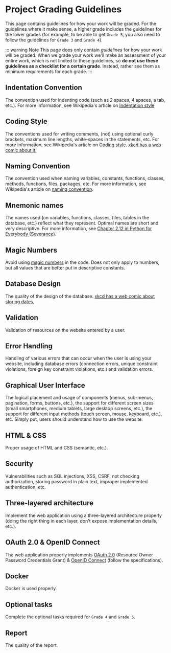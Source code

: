 # Project Grading Guidelines
This page contains guidelines for how your work will be graded. For the guidelines where it make sense, a higher grade includes the guidelines for the lower grades (for example, to be able to get `Grade 5`, you also need to follow the guidelines for `Grade 3` and `Grade 4`).

::: warning Note
This page does only contain *guidelines* for how your work will be graded. When we grade your work we'll make an assessment of your entire work, which is not limited to these guidelines, so **do not use these guidelines as a checklist for a certain grade**. Instead, rather see them as minimum requirements for each grade.
:::

## Indentation Convention
The convention used for indenting code (such as 2 spaces, 4 spaces, a tab, etc.). For more information, see Wikipedia's article on [Indentation style](https://en.wikipedia.org/wiki/Indentation_style)

<GradingGuideline
	gradeU="Indentation conventions have been used, or they are not always followed."
	grade3="The same indentation convention is consistently used across all files of the same type."
	grade4="-"
	grade5="-"
/>

## Coding Style
The conventions used for writing comments, (not) using optional curly brackets, maximum line lengths, white-spaces in the statements, etc. For more information, see Wikipedia's article on [Coding style](https://en.wikibooks.org/wiki/Computer_Programming/Coding_Style). [xkcd has a web comic about it.](https://xkcd.com/1513/)

<GradingGuideline
	gradeU="No coding styles have been used, or they are not always followed."
	grade3="The same coding style is consistently used across all files of the same type."
	grade4="-"
	grade5="-"
/>

## Naming Convention
The convention used when naming variables, constants, functions, classes, methods, functions, files, packages, etc. For more information, see Wikipedia's article on [naming convention](https://en.wikipedia.org/wiki/Naming_convention_(programming)).

<GradingGuideline
	gradeU="No naming conventions have been used, or they are not always followed."
	grade3="The same coding style is consistently used across all files of the same type."
	grade4="-"
	grade5="-"
/>

## Mnemonic names
The names used (on variables, functions, classes, files, tables in the database, etc.) reflect what they represent. Optimal names are short and very descriptive. For more information, see [Chapter 2.12 in Python for Everybody (Severance)](https://eng.libretexts.org/Bookshelves/Computer_Science/Book%3A_Python_for_Everybody_(Severance)/2%3A_Variables%2C_Expressions%2C_and_Statements/2.12%3A_Choosing_Mnemonic_Variable_Names).

<GradingGuideline
	gradeU="There exists names that are not mnemonic."
	grade3="All names are mnemonic."
	grade4="-"
	grade5="-"
/>

## Magic Numbers
Avoid using [magic numbers](https://en.wikipedia.org/wiki/Magic_number_%28programming%29#Unnamed_numerical_constants) in the code. Does not only apply to numbers, but all values that are better put in descriptive constants.

<GradingGuideline
	gradeU="Some magic numbers exists."
	grade3="No magic number exist."
	grade4="-"
	grade5="-"
/>

## Database Design
The quality of the design of the database. [xkcd has a web comic about storing dates.](https://xkcd.com/1883/)

<GradingGuideline
	gradeU="The design is inappropriate, for example storing all resources in the same table."
	grade3="Constraints are used properly."
	grade4="-"
	grade5="-"
/>

## Validation
Validation of resources on the website entered by a user.

<GradingGuideline
	gradeU="Not all resources are validated."
	grade3="All resources are validated when created/updated, forms are pre-filled with latest input if errors occur."
	grade4="-"
	grade5="-"
/>

## Error Handling
Handling of various errors that can occur when the user is using your website, including database errors (connection errors, unique constraint violations, foreign key constraint violations, etc.) and validation errors.

<GradingGuideline
	gradeU="Not all errors are handled."
	grade3="Errors are handled, and descriptive error messages are shown to the user."
	grade4="-"
	grade5="-"
/>

## Graphical User Interface
The logical placement and usage of components (menus, sub-menus, pagination, forms, buttons, etc.), the support for different screen sizes (small smartphones, medium tablets, large desktop screens, etc.), the support for different input methods (touch screen, mouse, keyboard, etc.), etc. Simply put, users should understand how to use the website.

<GradingGuideline
	gradeU="The website contains components users don't understand how to use/can't use."
	grade3="The placement of components is logical and users understand how to use them on a desktop computer."
	grade4="The website do to some extent have support for smartphones (for example having support for just the screen size or just the input method)."
	grade5="The website have very good support for both smartphones and desktop computers."
/>

## HTML & CSS
Proper usage of HTML and CSS (semantic, etc.).

<GradingGuideline
	gradeU="HTML and CSS are not used properly."
	grade3="HTML and CSS are used properly."
	grade4="-"
	grade5="-"
/>

## Security
Vulnerabilities such as SQL injections, XSS, CSRF, not checking authorization, storing password in plain text, improper implemented authentication, etc.

<GradingGuideline
	gradeU="3 or more security vulnerabilities exist."
	grade3="At most 2 security vulnerabilities exist."
	grade4="At most 1 security vulnerability exists."
	grade5="No security vulnerability exists."
/>

## Three-layered architecture
Implement the web application using a three-layered architecture properly (doing the right thing in each layer, don't expose implementation details, etc.).

<GradingGuideline
	gradeU="3 or more incorrect usages of a three-layered architecture exists."
	grade3="2 incorrect usages of a three-layered architecture exists."
	grade4="1 incorrect usage of a three-layered architecture exists."
	grade5="No incorrect usages of a three-layered architecture exists."
/>

## OAuth 2.0 & OpenID Connect
The web application properly implements [OAuth 2.0](https://tools.ietf.org/html/rfc6749) (Resource Owner Password Credentials Grant) & [OpenID Connect](https://openid.net/specs/openid-connect-core-1_0.html) (follow the specifications).

<GradingGuideline
	gradeU="3 or more implementation details differ from the specifications."
	grade3="2 implementation details differ from the specifications."
	grade4="1 implementation detail differs from the specifications."
	grade5="The specifications are followed."
/>

## Docker
Docker is used properly.

<GradingGuideline
	gradeU="Docker has not been used or one container is used to run multiple applications."
	grade3="All applications/components can be started just by running the command 'docker-compose up'."
	grade4="-"
	grade5="-"
/>

## Optional tasks
Complete the optional tasks required for `Grade 4` and `Grade 5`.

<GradingGuideline
	gradeU="Not applicable."
	grade3="-"
	grade4="Complete the extra task 'A fancy website' and 'A fancy SPA'."
	grade5="Complete the extra task 'Supporting third-party authentication'."
/>

## Report
The quality of the report.

<GradingGuideline
	gradeU="The reader does not get a good understanding of what the project is about (the problem and the solution), nor how the solution works/will be used/has been implemented."
	grade3="The reader gets a good understanding of what the project is about and how the solution works/will be used/has been implemented. Figures are used, they have been numbered and given descriptive captions, and they are referred to from the main text using their figure numbers. The text does not contain obvious spelling mistake nor incomprehensible sentences. At most 5 mistakes mentioned in the lecture Report Writing exists."
	grade4="Chapters and sub-chapters are properly used to give the report a good structure. The reader can easily find the specific information she's looking for in the expected chapter/sub-chapter. At most 3 mistakes mentioned in the lecture Report Writing exists."
	grade5="Everything with the report is great. At most 1 mistake mentioned in the lecture Report Writing exists."
/>